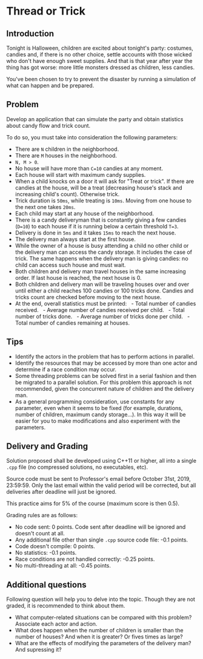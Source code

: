 # Thread or Trick

## Introduction
Tonight is Halloween, children are excited about tonight's party: costumes, candies and, if there is no other choice, settle accounts with those wicked who don't have enough sweet supplies. And that is that year after year the thing has got worse: more little monsters dressed as children, less candies.

You've been chosen to try to prevent the disaster by running a simulation of what can happen and be prepared.

## Problem
Develop an application that can simulate the party and obtain statistics about candy flow and trick count.

To do so, you must take into consideration the following parameters:

- There are ```N``` children in the neighborhood.
- There are ```M``` houses in the neighborhood.
- ```N, M > 0```.
- No house will have more than ```C=10``` candies at any moment.
- Each house will start with maximum candy supplies.
- When a child knocks on a door it will ask for "Treat or trick". If there are candies at the house, will be a treat (decreasing house's stack and increasing child's count). Otherwise trick.
- Trick duration is ```50ms```, while treating is ```10ms```. Moving from one house to the next one takes ```20ms```.
- Each child may start at any house of the neighborhood.
- There is a candy deliveryman that is constantly giving a few candies (```D=10```) to each house if it is running below a certain threshold ```T=3```.
- Delivery is done in ```5ms``` and it takes ```15ms``` to reach the next house.
- The delivery man always start at the first house.
- While the owner of a house is busy attending a child no other child or the delivery man can access the candy storage. It includes the case of trick. The same happens when the delivery man is giving candies: no child can access such house and must wait.
- Both children and delivery man travel houses in the same increasing order. If last house is reached, the next house is 0.
- Both children and delivery man will be traveling houses over and over until either a child reaches 100 candies or 100 tricks done. Candies and tricks count are checked before moving to the next house.
- At the end, overall statistics must be printed:
  - Total number of candies received.
  - Average number of candies received per child.
  - Total number of tricks done.
  - Average number of tricks done per child.
  - Total number of candies remaining at houses.
 
## Tips
- Identify the actors in the problem that has to perform actions in parallel.
- Identify the resources that may be accessed by more than one actor and determine if a race condition may occur.
- Some threading problems can be solved first in a serial fashion and then be migrated to a parallel solution. For this problem this approach is not recommended, given the concurrent nature of children and the delivery man.
- As a general programming consideration, use constants for any parameter, even when it seems to be fixed (for example, durations, number of children, maximum candy storage...). In this way it will be easier for you to make modifications and also experiment with the parameters.

## Delivery and Grading
Solution proposed shall be developed using C++11 or higher, all into a single ```.cpp``` file (no compressed solutions, no executables, etc).

Source code must be sent to Professor's email before October 31st, 2019, 23:59:59. Only the last email within the valid period will be corrected, but all deliveries after deadline will just be ignored.

This practice aims for 5% of the course (maximum score is then 0.5).

Grading rules are as follows:
- No code sent: 0 points. Code sent after deadline will be ignored and doesn't count at all.
- Any additional file other than single ```.cpp``` source code file: -0.1 points.
- Code doesn't compile: 0 points.
- No statistics: -0.1 points.
- Race conditions are not handled correctly: -0.25 points.
- No multi-threading at all: -0.45 points.

## Additional questions
Following question will help you to delve into the topic. Though they are not graded, it is recommended to think about them.

- What computer-related situations can be compared with this problem? Associate each actor and action.
- What does happen when the number of children is smaller than the number of houses? And when it is greater? Or fives times as large?
- What are the effects of modifying the parameters of the delivery man? And supressing it?

